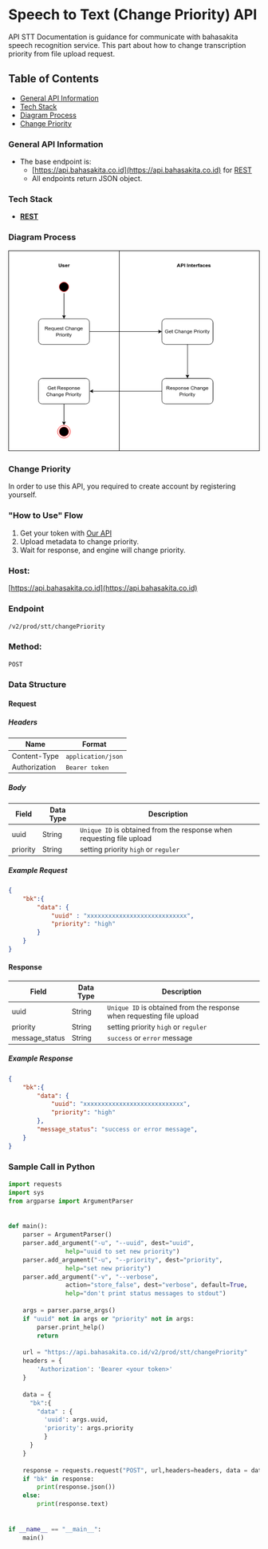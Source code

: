 # **Speech to Text (Change Priority) API**
API STT Documentation is guidance for communicate with bahasakita speech recognition service. This part about how to change transcription priority from file upload request.

## **Table of Contents**
  - [General API Information](#general-api-information)
  - [Tech Stack](#tech-stack)
  - [Diagram Process](#diagram-process)
  - [Change Priority](#change-priority) 

### **General API Information**
  - The base endpoint is: 
    - [https://api.bahasakita.co.id](https://api.bahasakita.co.id) for [REST](https://restfulapi.net/)
     - All endpoints return JSON object.

### **Tech Stack**
  - **[REST](https://restfulapi.net/)**

### **Diagram Process**
  ![Diagram Process](/asset/stt-change-priority.png "Diagram Process")
 
 
### **Change Priority**
  In order to use this API, you required to create account by registering yourself.

### **"How to Use" Flow**
  1. Get your token with [Our API](./Auth-API.md) 
  2. Upload metadata to change priority. 
  3. Wait for response, and engine will change priority.
   
### **Host:**
  [https://api.bahasakita.co.id](https://api.bahasakita.co.id)

### **Endpoint**
  `/v2/prod/stt/changePriority`

### **Method:**
  `POST`

### **Data Structure**
#### **Request**
##### **Headers**
  | Name | Format |
  | ------ | ------ |
  | Content-Type | `application/json` |
  | Authorization | `Bearer token` |

##### **Body**
  | Field | Data Type | Description |
  | ------ | ------ | ------ |
  | uuid | String | `Unique ID` is obtained from the response when requesting file upload |
  | priority | String | setting priority `high` or `reguler` |

##### **Example Request**
```json
{
    "bk":{
        "data": {
            "uuid" : "xxxxxxxxxxxxxxxxxxxxxxxxxxxx",
            "priority": "high"
        }
    }
}
```
#### **Response**
  | Field | Data Type | Description |
  | ------ | ------ | ------ |
  | uuid | String | `Unique ID` is obtained from the response when requesting file upload |
  | priority | String | setting priority `high` or `reguler` |
  | message_status | String | `success` or `error` message|

##### **Example Response**
```json
{
    "bk":{
        "data": {
            "uuid": "xxxxxxxxxxxxxxxxxxxxxxxxxxxx",
            "priority": "high"
        },
        "message_status": "success or error message",
    }
}

```

### **Sample Call in Python**
```python
import requests
import sys
from argparse import ArgumentParser


def main():
    parser = ArgumentParser()
    parser.add_argument("-u", "--uuid", dest="uuid",
                help="uuid to set new priority")
    parser.add_argument("-u", "--priority", dest="priority",
                help="set new priority")
    parser.add_argument("-v", "--verbose",
                action="store_false", dest="verbose", default=True,
                help="don't print status messages to stdout")

    args = parser.parse_args()
    if "uuid" not in args or "priority" not in args:
        parser.print_help()
        return

    url = "https://api.bahasakita.co.id/v2/prod/stt/changePriority"
    headers = {
        'Authorization': 'Bearer <your token>'
    }

    data = {
      "bk":{
        "data" : {
          'uuid': args.uuid,
          'priority': args.priority
          }
      } 
    }

    response = requests.request("POST", url,headers=headers, data = data)
    if "bk" in response:
        print(response.json())
    else:
        print(response.text)


if __name__ == "__main__":
    main()

```